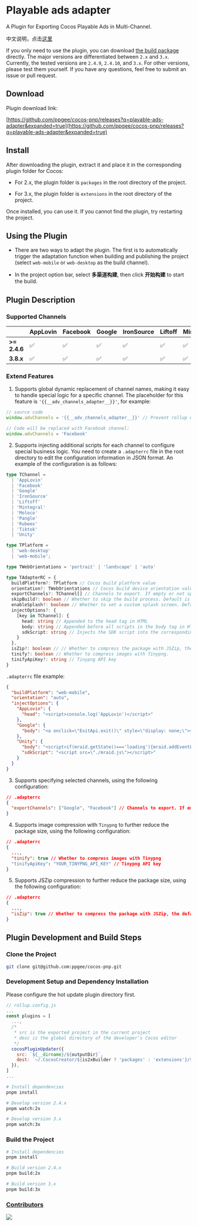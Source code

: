 # Playable ads adapter

A Plugin for Exporting Cocos Playable Ads in Multi-Channel.

中文说明，点击[这里](./README-CN.md)

If you only need to use the plugin, you can download [the build package](https://github.com/ppgee/cocos-pnp/releases?q=playable-ads-adapter&expanded=true) directly. The major versions are differentiated between `2.x` and `3.x`. Currently, the tested versions are `2.4.9`, `2.4.10`, and `3.x`. For other versions, please test them yourself. If you have any questions, feel free to submit an issue or pull request.

## Download

Plugin download link:

[https://github.com/ppgee/cocos-pnp/releases?q=playable-ads-adapter&expanded=true](https://github.com/ppgee/cocos-pnp/releases?q=playable-ads-adapter&expanded=true)

## Install

After downloading the plugin, extract it and place it in the corresponding plugin folder for Cocos:

- For 2.x, the plugin folder is `packages` in the root directory of the project.

- For 3.x, the plugin folder is `extensions` in the root directory of the project.

Once installed, you can use it. If you cannot find the plugin, try restarting the project.

## Using the Plugin

- There are two ways to adapt the plugin. The first is to automatically trigger the adaptation function when building and publishing the project (select `web-mobile` or `web-desktop` as the build channel).

- In the project option bar, select **多渠道构建**, then click **开始构建** to start the build.

## Plugin Description

### Supported Channels

|              | AppLovin | Facebook | Google | IronSource | Liftoff | Mintegral | Moloco | Pangle | Rubeex | Tiktok | Unity |
| ------------ | -------- | -------- | ------ | ---------- | ------- | --------- | ------ | ------ | ------ | ------ | ----- |
| **>= 2.4.6** | ✅       | ✅       | ✅     | ✅         | ✅      | ✅        | ✅     | ✅     | ✅     | ✅     | ✅    |
| **3.8.x**    | ✅       | ✅       | ✅     | ✅         | ✅      | ✅        | ✅     | ✅     | ✅     | ✅     | ✅    |

### Extend Features

1. Supports global dynamic replacement of channel names, making it easy to handle special logic for a specific channel. The placeholder for this feature is `'{{__adv_channels_adapter__}}'`, for example:

```typescript
// source code
window.advChannels = '{{__adv_channels_adapter__}}' // Prevent rollup dead code elimination from omitting this code, the placeholder variable can be mounted on the global without deactivation

// Code will be replaced with Facebook channel:
window.advChannels = 'Facebook'
```

2. Supports injecting additional scripts for each channel to configure special business logic. You need to create a `.adapterrc` file in the root directory to edit the configuration information in JSON format. An example of the configuration is as follows:

```typescript
type TChannel =
  | 'AppLovin'
  | 'Facebook'
  | 'Google'
  | 'IronSource'
  | 'Liftoff'
  | 'Mintegral'
  | 'Moloco'
  | 'Pangle'
  | 'Rubeex'
  | 'Tiktok'
  | 'Unity'

type TPlatform =
  | 'web-desktop'
  | 'web-mobile';

type TWebOrientations = 'portrait' | 'landscape' | 'auto'

type TAdapterRC = {
  buildPlatform?: TPlatform // Cocos build platform value
  orientation?: TWebOrientations // Cocos build device orientation value
  exportChannels?: TChannel[] // Channels to export. If empty or not specified, export all channels.
  skipBuild?: boolean // Whether to skip the build process. Default is false.
  enableSplash?: boolean // Whether to set a custom splash screen. Default is false.
  injectOptions?: {
    [key in TChannel]: {
      head: string // Appended to the head tag in HTML
      body: string // Appended before all scripts in the body tag in HTML
      sdkScript: string // Injects the SDK script into the corresponding channel
    }
  },
  isZip?: boolean // // Whether to compress the package with JSZip, the default is true
  tinify?: boolean // Whether to compress images with Tinypng.
  tinifyApiKey?: string // Tinypng API key
}
```

`.adapterrc` file example:

```json
{
  "buildPlatform": "web-mobile",
  "orientation": "auto",
  "injectOptions": {
    "AppLovin": {
      "head": "<script>console.log('AppLovin')</script>"
    },
    "Google": {
      "body": "<a onclick=\"ExitApi.exit()\" style=\"display: none;\"></a>"
    },
    "Unity": {
      "body": "<script>if(mraid.getState()==='loading'){mraid.addEventListener('ready',onSdkReady)}else{onSdkReady()}function viewableChangeHandler(viewable){if(viewable){}else{}}function onSdkReady(){mraid.addEventListener('viewableChange',viewableChangeHandler);if(mraid.isViewable()){showMyAd()}}var url='ios链接';var android='安卓链接';if(/android/i.test(userAgent)){url=android}function showMyAd(){mraid.open(url)}</script>",
      "sdkScript": "<script src=\"./mraid.js\"></script>"
    }
  }
}
```

3. Supports specifying selected channels, using the following configuration:

```json
// .adapterrc
{
  "exportChannels": ["Google", "Facebook"] // Channels to export. If empty or not specified, export all channels.
}
```

4. Supports image compression with `Tinypng` to further reduce the package size, using the following configuration:

```json
// .adapterrc
{
  ...,
  "tinify": true // Whether to compress images with Tinypng
  "tinifyApiKey": "YOUR_TINYPNG_API_KEY" // Tinypng API key
}
```

5. Supports JSZip compression to further reduce the package size, using the following configuration:

```json
// .adapterrc
{
  ...,
  "isZip": true // Whether to compress the package with JSZip, the default is true
}
```

## Plugin Development and Build Steps

### Clone the Project

```bash
git clone git@github.com:ppgee/cocos-pnp.git
```

### Development Setup and Dependency Installation

Please configure the hot update plugin directory first.

```javascript
// rollup.config.js
...
const plugins = [
  ...,
  /*
   * src is the exported project in the current project
   * desc is the global directory of the developer's Cocos editor
   */
  cocosPluginUpdater({
    src: `${__dirname}/${outputDir}`,
    dest: `~/.CocosCreator/${is2xBuilder ? 'packages' : 'extensions'}/${appName}`
  }),
]
...

```

```bash
# Install dependencies
pnpm install

# Develop version 2.4.x
pnpm watch:2x

# Develop version 3.x
pnpm watch:3x
```

### Build the Project

```bash
# Install dependencies
pnpm install

# Build version 2.4.x
pnpm build:2x

# Build version 3.x
pnpm build:3x
```

### [Contributors](https://github.com/ppgee/cocos-pnp/graphs/contributors)

<a href="https://github.com/ppgee/cocos-pnp/graphs/contributors">
  <img src="https://contrib.rocks/image?repo=ppgee/cocos-pnp" />
</a>

